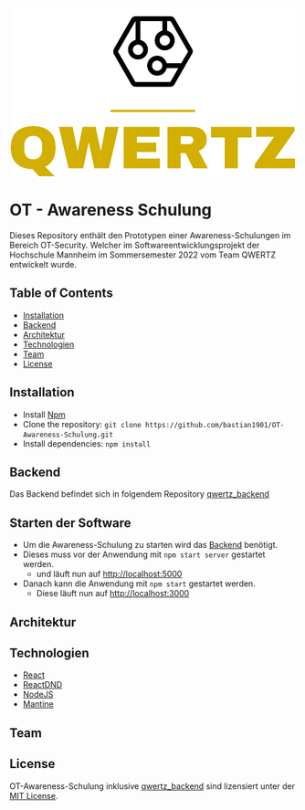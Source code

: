 <div align="center">

![alt Logo](src/Resources/logo_small.png)


</div>

# OT - Awareness Schulung

Dieses Repository enthält den Prototypen einer Awareness-Schulungen im Bereich OT-Security. Welcher im
Softwareentwicklungsprojekt der Hochschule Mannheim im Sommersemester 2022 vom Team QWERTZ entwickelt wurde.

## Table of Contents

- [Installation](#Installation)
- [Backend](https://github.com/bastian1901/qwertz_backend.git)
- [Architektur](#Architektur)
- [Technologien](#Technologien)
- [Team](#Team)
- [License](#License)

## Installation
- Install [Npm](https://nodejs.org/en/download/)
- Clone the repository: ```git clone https://github.com/bastian1901/OT-Awareness-Schulung.git```
- Install dependencies: ```npm install```



## Backend
Das Backend befindet sich in folgendem Repository [qwertz_backend](https://github.com/bastian1901/qwertz_backend.git)

## Starten der Software
- Um die Awareness-Schulung zu starten wird das [Backend](#Backend) benötigt.
- Dieses muss vor der Anwendung mit ```npm start server``` gestartet werden.
  - und läuft nun auf [http://localhost:5000](http://localhost:5000)
- Danach kann die Anwendung mit ```npm start``` gestartet werden. 
  - Diese läuft nun auf [http://localhost:3000](http://localhost:3000)




## Architektur

## Technologien
- [React](https://reactjs.org/)
- [ReactDND](https://react-dnd.github.io/react-dnd/)
- [NodeJS](https://nodejs.org)
- [Mantine](https://mantine.dev/)

## Team


## License

OT-Awareness-Schulung inklusive [qwertz_backend](#Backend) sind lizensiert unter
der [MIT License](https://github.com/bastian1901/qwertz/blob/master/LICENSE).

